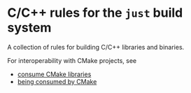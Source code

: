 # C/C++ rules for the `just` build system

A collection of rules for building C/C++ libraries and binaries.

For interoperability with CMake projects, see
- [consume CMake libraries](./doc/consume-cmake-libraries.org)
- [being consumed by CMake](./doc/being-consumed-by-cmake.org)

